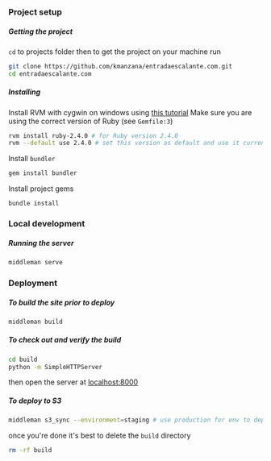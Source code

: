 ### Project setup
##### Getting the project
`cd` to projects folder then to get the project on your machine run
``` bash
git clone https://github.com/kmanzana/entradaescalante.com.git
cd entradaescalante.com
```

##### Installing
Install RVM with cygwin on windows using [this tutorial](http://blog.developwithpassion.com/2012/03/30/installing-rvm-with-cygwin-on-windows/)
Make sure you are using the correct version of Ruby (see `Gemfile:3`)
``` bash
rvm install ruby-2.4.0 # for Ruby version 2.4.0
rvm --default use 2.4.0 # set this version as default and use it currently
```

Install `bundler`
```bash
gem install bundler
```

Install project gems
```
bundle install
```

### Local development
##### Running the server
``` bash
middleman serve
```

### Deployment
##### To build the site prior to deploy
``` bash
middleman build
```

##### To check out and verify the build
``` bash
cd build
python -m SimpleHTTPServer
```
then open the server at [localhost:8000](http://localhost:8000)

##### To deploy to S3
``` bash
middleman s3_sync --environment=staging # use production for env to deploy to live site
```

once you're done it's best to delete the `build` directory
``` bash
rm -rf build
```
